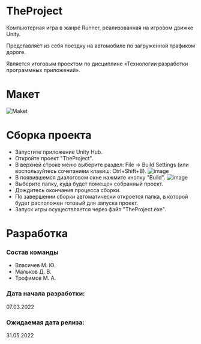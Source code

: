 # TheProject

Компьютерная игра в жанре Runner, реализованная на игровом движке Unity. 

Представляет из себя поездку на автомобиле по загруженной трафиком дороге. 

Является итоговым проектом по дисциплине «Технологии разработки программных приложений».

# Макет
![Maket](https://user-images.githubusercontent.com/90891529/156959283-5fabd4f8-0875-4ae4-b6c6-7f38f23cc913.png)

# Сборка проекта
- Запустите приложение Unity Hub.
- Откройте проект "TheProject".
- В верхней строке меню выберите раздел: File -> Build Settings (или воспользуйтесь сочетанием клавиш: Ctrl+Shift+B).
![image](https://user-images.githubusercontent.com/90891529/169692519-a28f222d-f130-403c-9cb2-02b5d2560a78.png)
- В появившемся диалоговом окне нажмите кнопку "Build".
![image](https://user-images.githubusercontent.com/90891529/169692529-6a525a1e-dba1-4e03-b54b-21cbddce55e2.png)
- Выберите папку, куда будет помещен собранный проект.
- Дождитесь окончания процесса сборки.
- По завершении сборки автоматически откроется папка, в которой будет расположен готовый для запуска проект.
- Запуск игры осуществляется через файл "TheProject.exe".

# Разработка

### Cостав команды
- Власичев М. Ю.
- Мальков Д. В.
- Трофимов М. А.

### Дата начала разработки: 
07.03.2022

### Ожидаемая дата релиза:
31.05.2022
